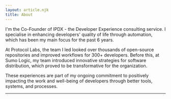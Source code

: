 ```yaml
---
layout: article.njk
title: About
---
```


I'm the Co-Founder of IPDX - the Developer Experience consulting service. I specialise in enhancing developers' quality of life through automation, which has been my main focus for the past 6 years.

At Protocol Labs, the team I led looked over thousands of open-source repositories and improved workflows for 300+ developers. Before this, at Sumo Logic, my team introduced innovative strategies for software distribution, which proved to be transformative for the organization.

These experiences are part of my ongoing commitment to positively impacting the work and well-being of developers through better tools, systems, and processes.

<hr>
